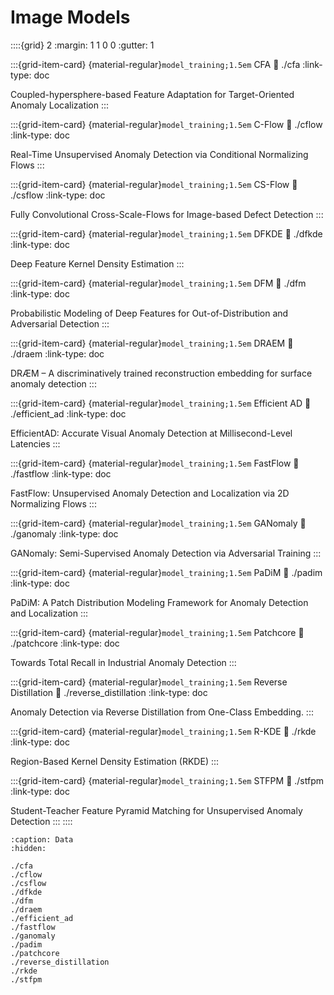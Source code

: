 # Image Models

::::{grid} 2
:margin: 1 1 0 0
:gutter: 1

:::{grid-item-card} {material-regular}`model_training;1.5em` CFA
:link: ./cfa
:link-type: doc

Coupled-hypersphere-based Feature Adaptation for Target-Oriented Anomaly Localization
:::

:::{grid-item-card} {material-regular}`model_training;1.5em` C-Flow
:link: ./cflow
:link-type: doc

Real-Time Unsupervised Anomaly Detection via Conditional Normalizing Flows
:::

:::{grid-item-card} {material-regular}`model_training;1.5em` CS-Flow
:link: ./csflow
:link-type: doc

Fully Convolutional Cross-Scale-Flows for Image-based Defect Detection
:::

:::{grid-item-card} {material-regular}`model_training;1.5em` DFKDE
:link: ./dfkde
:link-type: doc

Deep Feature Kernel Density Estimation
:::

:::{grid-item-card} {material-regular}`model_training;1.5em` DFM
:link: ./dfm
:link-type: doc

Probabilistic Modeling of Deep Features for Out-of-Distribution and Adversarial Detection
:::

:::{grid-item-card} {material-regular}`model_training;1.5em` DRAEM
:link: ./draem
:link-type: doc

DRÆM – A discriminatively trained reconstruction embedding for surface anomaly detection
:::

:::{grid-item-card} {material-regular}`model_training;1.5em` Efficient AD
:link: ./efficient_ad
:link-type: doc

EfficientAD: Accurate Visual Anomaly Detection at Millisecond-Level Latencies
:::

:::{grid-item-card} {material-regular}`model_training;1.5em` FastFlow
:link: ./fastflow
:link-type: doc

FastFlow: Unsupervised Anomaly Detection and Localization via 2D Normalizing Flows
:::

:::{grid-item-card} {material-regular}`model_training;1.5em` GANomaly
:link: ./ganomaly
:link-type: doc

GANomaly: Semi-Supervised Anomaly Detection via Adversarial Training
:::

:::{grid-item-card} {material-regular}`model_training;1.5em` PaDiM
:link: ./padim
:link-type: doc

PaDiM: A Patch Distribution Modeling Framework for Anomaly Detection and Localization
:::

:::{grid-item-card} {material-regular}`model_training;1.5em` Patchcore
:link: ./patchcore
:link-type: doc

Towards Total Recall in Industrial Anomaly Detection
:::

:::{grid-item-card} {material-regular}`model_training;1.5em` Reverse Distillation
:link: ./reverse_distillation
:link-type: doc

Anomaly Detection via Reverse Distillation from One-Class Embedding.
:::

:::{grid-item-card} {material-regular}`model_training;1.5em` R-KDE
:link: ./rkde
:link-type: doc

Region-Based Kernel Density Estimation (RKDE)
:::

:::{grid-item-card} {material-regular}`model_training;1.5em` STFPM
:link: ./stfpm
:link-type: doc

Student-Teacher Feature Pyramid Matching for Unsupervised Anomaly Detection
:::
::::

```{toctree}
:caption: Data
:hidden:

./cfa
./cflow
./csflow
./dfkde
./dfm
./draem
./efficient_ad
./fastflow
./ganomaly
./padim
./patchcore
./reverse_distillation
./rkde
./stfpm
```
